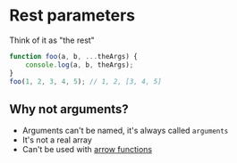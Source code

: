 # Rest parameters

Think of it as "the rest"

```javascript
function foo(a, b, ...theArgs) {
    console.log(a, b, theArgs);
}
foo(1, 2, 3, 4, 5); // 1, 2, [3, 4, 5]
```

## Why not arguments?
- Arguments can't be named, it's always called `arguments`
- It's not a real array
- Can't be used with [arrow functions](/functions/arrow.md)
